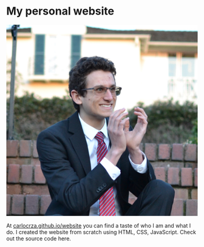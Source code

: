 # My personal website

![Me](./files/read_me.JPG)

At [carlocrza.github.io/website](http://carlocrza.github.io/website) you can find a taste of who I am and what I do. I created the website from scratch using HTML, CSS, JavaScript. Check out the source code here.